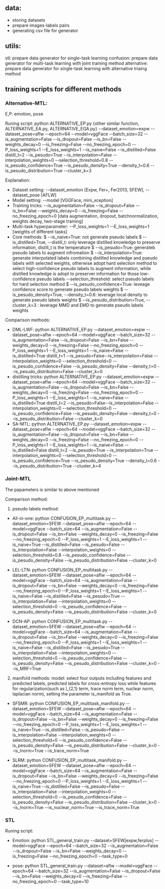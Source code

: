 ## data:
   * storing datasets
   * prepare images-labels pairs
   * generating csv file for generator

## utils:
   stl: prepare data generator for single-task learning
   confusion: prepare data generator for multi-task learning with joint training method
   alternative: prepare data generator for single-task learning with alternative triaing method

## training scripts for different methods
### Alternative-MTL:
E,P: emotion, pose

Runing script:
python ALTERNATIVE_EP.py {other similar function, ALTERNATIVE_EA.py, ALTERNATIVE_EGA.py} 
--dataset_emotion=expw --dataset_pose=aflw --epoch=64 --model=vggFace  --batch_size=32 --is_augmentation=False --is_dropout=False --is_bn=False --weights_decay=0 --is_freezing=False --no_freezing_epoch=0 --P_loss_weights=1 --E_loss_weights=1 --is_naive=False --is_distilled=False distill_t=2 --is_pesudo=True --is_interpolation=False --interpolation_weights=0 --selection_threshold=0.8 --is_pesudo_confidence=True --is_pesudo_density=True --density_t=0.6 --is_pesudo_distribution=True --cluster_k=3 

Explanation:
* Dataset setting: --dataset_emotion [Expw, Fer+, Fer2013, SFEW], --dataset_pose [AFLW]
* Model setting: --model [VGGFace, mini_xception]
* Training tricks: --is_augmentation=False --is_dropout=False --is_bn=False --weights_decay=0 --is_freezing=False --no_freezing_epoch=0 [data augmentation, dropout, batchnormalization, weights decay, two-stage training]
* Multi-task hyperparameter: --P_loss_weights=1 --E_loss_weights=1 [weights of different tasks]
* Core methods: 
   $ --is_naive=True: not generate pseudo labels
   $ --is_distilled=True, --distill_t: only leverage distilled knowledge to preserve information, distill_t is the temperature
   $ --is_pesudo=True: generateb pseudo labels to augment infromation
   $ --is_interpolation=True: generate interpolated labels combining distilled knowledge and pseudo labels with selected weights, otherwise adopt hard selection method to select high-confidence pseudo labels to augment information, while distilled knowledge is adopt to preserver information for those low-confidence pseudo labels 
   --selection_threshold: select pseudo labels for hard selection method
   $ --is_pesudo_confidence=True: leveage confidence score to generate pseudo labels weights
   $ --is_pesudo_density=True, --density_t=0.6: leverage local density to generate pseudo labels weights
   $ --is_pesudo_distribution=True, --cluster_k=3 : leverage MMD and EMD to generate pseudo labels weights

Comparison methods:
* DML-LWF: python ALTERNATIVE_EP.py --dataset_emotion=expw --dataset_pose=aflw --epoch=64 --model=vggFace  --batch_size=32 --is_augmentation=False --is_dropout=False --is_bn=False --weights_decay=0 --is_freezing=False --no_freezing_epoch=0 --P_loss_weights=1 --E_loss_weights=1 --is_naive=False --is_distilled=True distill_t=1 --is_pesudo=False--is_interpolation=False --interpolation_weights=0 --selection_threshold=0 --is_pesudo_confidence=False --is_pesudo_density=False --density_t=0 --is_pesudo_distribution=False --cluster_k=0 
* distilling tricks: python ALTERNATIVE_EP.py --dataset_emotion=expw --dataset_pose=aflw --epoch=64 --model=vggFace  --batch_size=32 --is_augmentation=False --is_dropout=False --is_bn=False --weights_decay=0 --is_freezing=False --no_freezing_epoch=0 --P_loss_weights=1 --E_loss_weights=1 --is_naive=False --is_distilled=True distill_t=2 --is_pesudo=False--is_interpolation=False --interpolation_weights=0 --selection_threshold=0 --is_pesudo_confidence=False --is_pesudo_density=False --density_t=0 --is_pesudo_distribution=False --cluster_k=0
* SA-MTL: python ALTERNATIVE_EP.py --dataset_emotion=expw --dataset_pose=aflw --epoch=64 --model=vggFace  --batch_size=32 --is_augmentation=False --is_dropout=False --is_bn=False --weights_decay=0 --is_freezing=False --no_freezing_epoch=0 --P_loss_weights=1 --E_loss_weights=1 --is_naive=False --is_distilled=False distill_t=2 --is_pesudo=True --is_interpolation=True --interpolation_weights=0 --selection_threshold=0 --is_pesudo_confidence=True --is_pesudo_density=True --density_t=0.6 --is_pesudo_distribution=True --cluster_k=4

### Joint-MTL
The papameters is similar to above mentioned

Comparison method: 
1. pseudo labels method:

* All-in-one: python CONFUSION_EP_multitask.py --dataset_emotion=SFEW --dataset_pose=aflw --epoch=64 --model=vggFace  --batch_size=64 --is_augmentation=False --is_dropout=False --is_bn=False --weights_decay=0 --is_freezing=False --no_freezing_epoch=0 --P_loss_weights=1 --E_loss_weights=1 --is_naive=True --is_distilled=False --is_pesudo=False --is_interpolation=False --interpolation_weights=0 --selection_threshold=0.8 --is_pesudo_confidence=False --is_pesudo_density=False --is_pesudo_distribution=False --cluster_k=0

* LEL-LTN: python CONFUSION_EP_multitask.py --dataset_emotion=SFEW --dataset_pose=aflw --epoch=64 --model=vggFace  --batch_size=64 --is_augmentation=False --is_dropout=False --is_bn=False --weights_decay=0 --is_freezing=False --no_freezing_epoch=0 --P_loss_weights=1 --E_loss_weights=1 --is_naive=False --is_distilled=False --is_pesudo=True --is_interpolation=False --interpolation_weights=0 --selection_threshold=0 --is_pesudo_confidence=False --is_pesudo_density=False --is_pesudo_distribution=False --cluster_k=0

* DCN-AP: python CONFUSION_EP_multitask.py --dataset_emotion=SFEW --dataset_pose=aflw --epoch=64 --model=vggFace  --batch_size=64 --is_augmentation=False --is_dropout=False --is_bn=False --weights_decay=0 --is_freezing=False --no_freezing_epoch=0 --P_loss_weights=1 --E_loss_weights=1 --is_naive=False --is_distilled=False --is_pesudo=True --is_interpolation=False --interpolation_weights=0 --selection_threshold=0 --is_pesudo_confidence=False --is_pesudo_density=False --is_pesudo_distribution=False --cluster_k=0 --is_MRF=True


2. manifold methods:
model: select four outputs including features and predicted labels, predicted labels for cross-entropy loss while features for regularization(such as l_{2,1} term, trace norm term, nuclear norm, laplacian norm), setting the parameter is_manifold as True.

* SFSMR: python CONFUSION_EP_multitask_manifold.py --dataset_emotion=SFEW --dataset_pose=aflw --epoch=64 --model=vggFace  --batch_size=64 --is_augmentation=False --is_dropout=False --is_bn=False --weights_decay=0 --is_freezing=False --no_freezing_epoch=0 --P_loss_weights=1 --E_loss_weights=1 --is_naive=True --is_distilled=False --is_pesudo=False --is_interpolation=False --interpolation_weights=0 --selection_threshold=0 --is_pesudo_confidence=False --is_pesudo_density=False --is_pesudo_distribution=False --cluster_k=0 --is_lnorm=True --is_trace_norm=True

* SLRM: python CONFUSION_EP_multitask_manifold.py --dataset_emotion=SFEW --dataset_pose=aflw --epoch=64 --model=vggFace  --batch_size=64 --is_augmentation=False --is_dropout=False --is_bn=False --weights_decay=0 --is_freezing=False --no_freezing_epoch=0 --P_loss_weights=1 --E_loss_weights=1 --is_naive=True --is_distilled=False --is_pesudo=False --is_interpolation=False --interpolation_weights=0 --selection_threshold=0 --is_pesudo_confidence=False --is_pesudo_density=False --is_pesudo_distribution=False --cluster_k=0 --is_lnorm=True --is_nuclear_norm=True --is_trace_norm=True



### STL
Runing script:
* Emotion: python STL_general_train.py --dataset=SFEW[expw,ferplus] --model=vggFace --epoch=64 --batch_size=32 --is_augmentation=False --is_dropout=False --is_bn=False --weights_decay=0 --is_freezing=False --no_freezing_epoch=0 --task_type=0

* pose: python STL_general_train.py --dataset=aflw --model=vggFace --epoch=64 --batch_size=32 --is_augmentation=False --is_dropout=False --is_bn=False --weights_decay=0 --is_freezing=False --no_freezing_epoch=0 --task_type=10





